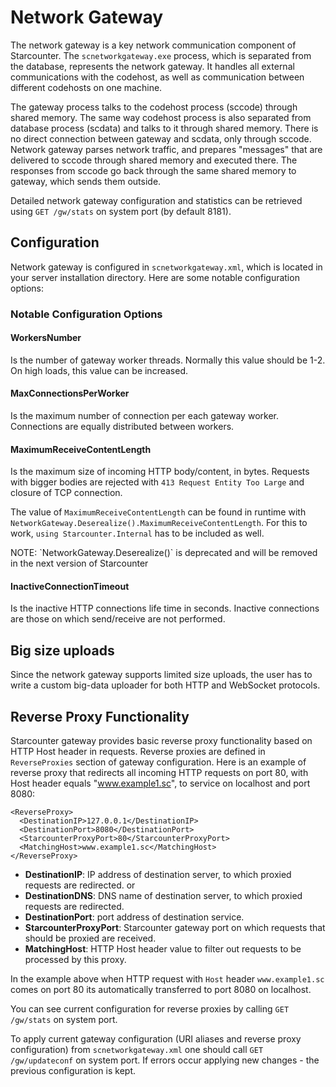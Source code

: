 # Network Gateway

The network gateway is a key network communication component of Starcounter. The `scnetworkgateway.exe` process, which is separated from the database, represents the network gateway. It handles all external communications with the codehost, as well as communication between different codehosts on one machine.

The gateway process talks to the codehost process (sccode) through shared memory. The same way codehost process is also separated from database process (scdata) and talks to it through shared memory. There is no direct connection between gateway and scdata, only through sccode. Network gateway parses network traffic, and prepares "messages" that are delivered to sccode through shared memory and executed there. The responses from sccode go back through the same shared memory to gateway, which sends them outside.

Detailed network gateway configuration and statistics can be retrieved using `GET /gw/stats` on system port (by default 8181).

## Configuration

Network gateway is configured in `scnetworkgateway.xml`, which is located in your server installation directory. Here are some notable configuration options:

### Notable Configuration Options

#### WorkersNumber

Is the number of gateway worker threads. Normally this value should be 1-2. On high loads, this value can be increased.

#### MaxConnectionsPerWorker

Is the maximum number of connection per each gateway worker. Connections are equally distributed between workers.

#### MaximumReceiveContentLength 

Is the maximum size of incoming HTTP body/content, in bytes. Requests with bigger bodies are rejected with `413 Request Entity Too Large` and closure of TCP connection.

The value of `MaximumReceiveContentLength` can be found in runtime with `NetworkGateway.Deserealize().MaximumReceiveContentLength`. For this to work, `using Starcounter.Internal` has to be included as well. 

<aside class="notice">
NOTE: `NetworkGateway.Deserealize()` is deprecated and will be removed in the next version of Starcounter
</aside>

#### InactiveConnectionTimeout 

Is the inactive HTTP connections life time in seconds. Inactive connections are those on which send/receive are not performed.

## Big size uploads

Since the network gateway supports limited size uploads, the user has to write a custom big-data uploader for both HTTP and WebSocket protocols.

## Reverse Proxy Functionality

Starcounter gateway provides basic reverse proxy functionality based on HTTP Host header in requests. Reverse proxies are defined in `ReverseProxies` section of gateway configuration. Here is an example of reverse proxy that redirects all incoming HTTP requests on port 80, with Host header equals "www.example1.sc", to service on localhost and port 8080:
```
<ReverseProxy>
  <DestinationIP>127.0.0.1</DestinationIP>
  <DestinationPort>8080</DestinationPort>
  <StarcounterProxyPort>80</StarcounterProxyPort>
  <MatchingHost>www.example1.sc</MatchingHost>
</ReverseProxy>

```

* **DestinationIP**: IP address of destination server, to which proxied requests are redirected.
or
* **DestinationDNS**: DNS name of destination server, to which proxied requests are redirected.
* **DestinationPort**: port address of destination service.
* **StarcounterProxyPort**: Starcounter gateway port on which requests that should be proxied are received.
* **MatchingHost**: HTTP Host header value to filter out requests to be processed by this proxy.

In the example above when HTTP request with `Host` header `www.example1.sc` comes on port 80 its automatically transferred to port 8080 on localhost.

You can see current configuration for reverse proxies by calling `GET /gw/stats` on system port.

To apply current gateway configuration (URI aliases and reverse proxy configuration) from `scnetworkgateway.xml` one should call `GET /gw/updateconf` on system port. If errors occur applying new changes - the previous configuration is kept.

